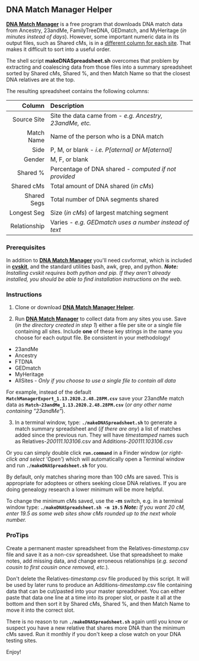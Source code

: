 ## DNA Match Manager Helper

[DNA Match Manager]:https://heirloomsoftware.com/dna-match-manager/
[DNA Match Manager Helper]:https://github.com/Monty/DNA_Match_Manager_Helper
[cvskit]:http://csvkit.rtfd.org
[columns]:DNA_Match_Manager-FieldNames.md

**[DNA Match Manager][]** is a free program that downloads DNA match data from
Ancestry, 23andMe, FamilyTreeDNA, GEDmatch, and MyHeritage (*in minutes instead
of days*). However, some important numeric data in its output files, such as
Shared cMs, is in a [different column for each site][columns]. That makes it
difficult to sort into a useful order.

The shell script **makeDNASpreadsheet.sh** overcomes that problem by extracting
and coalescing data from those files into a summary spreadsheet sorted by
Shared cMs, Shared %, and then Match Name so that the closest DNA relatives are
at the top.

The resulting spreadsheet contains the following columns:

| Column | Description |
|--------:|:-------------|
| Source Site | Site the data came from - *e.g. Ancestry, 23andMe, etc.* |
| Match Name | Name of the person who is a DNA match |
| Side | P, M, or blank - *i.e. P[aternal] or M[aternal]* |
| Gender | M, F, or blank |
| Shared % | Percentage of DNA shared - *computed if not provided* |
| Shared cMs | Total amount of DNA shared (*in cMs*) |
| Shared Segs | Total number of DNA segments shared |
| Longest Seg | Size (*in cMs*) of largest matching segment |
| Relationship | Varies - *e.g. GEDmatch uses a number instead of text* |


### Prerequisites

In addition to **[DNA Match Manager][]** you'll need csvformat, which is
included in **[cvskit][]**, and the standard utilities bash, awk, grep, and
python. ***Note:*** *Installing cvskit requires both python and pip. If they
aren't already installed, you should be able to find installation instructions
on the web.*

### Instructions

1. Clone or download **[DNA Match Manager Helper][]**.

2. Run **[DNA Match Manager][]** to collect data from any sites you use. Save
   (*in the directory created in step 1*) either a file per site or a single
file containing all sites. Include **one** of these key strings in the name you
choose for each output file. Be consistent in your methodology!

  * 23andMe
  * Ancestry
  * FTDNA
  * GEDmatch
  * MyHeritage
  * AllSites - *Only if you choose to use a single file to contain all data*

  For example, instead of the default
**`MatchManagerExport_1.13.2020.2.48.28PM.csv`** save your 23andMe match data
as **`Match-23andMe_1.13.2020.2.48.28PM.csv`** (*or any other name containing
"23andMe"*).

3. In a terminal window, type: **`./makeDNASpreadsheet.sh`** to generate a
   match summary spreadsheet and (*if there are any*) a list of matches added
since the previous run. They will have *timestamped* names such as
Relatives-*200111.103106*.csv and Additions-*200111.103106*.csv

  Or you can simply double click **`run.command`** in a Finder window (*or
right-click and select 'Open'*) which will automatically open a Terminal window
and run **`./makeDNASpreadsheet.sh`** for you.

  By default, only matches sharing more than 100 cMs are saved. This is
appropriate for adoptees or others seeking close DNA relatives. If you are
doing genealogy research a lower minimum will be more helpful. 

  To change the minimum cMs saved, use the **-m** switch, e.g. in a terminal
window type: **`./makeDNASpreadsheet.sh -m 19.5`** ***Note:*** *If you want 20
cM, enter 19.5 as some web sites show cMs rounded up to the next whole number.*

### ProTips

Create a permanent master spreadsheet from the Relatives-*timestamp*.csv file
and save it as a non-csv spreadsheet. Use that spreadsheet to make notes, add
missing data, and change erroneous relationships (*e.g. second cousin to first
cousin once removed, etc.*).

Don't delete the Relatives-*timestamp*.csv file produced by this script. It
will be used by later runs to produce an Additions-*timestamp*.csv file
containing data that can be cut/pasted into your master spreadsheet. You can
either paste that data one line at a time into its proper slot, or paste it all
at the bottom and then sort it by Shared cMs, Shared %, and then Match Name to
move it into the correct slot.

There is no reason to run **`./makeDNASpreadsheet.sh`** again until you know or
suspect you have a new relative that shares more DNA than the minimum cMs
saved. Run it monthly if you don't keep a close watch on your DNA testing
sites.

Enjoy!
